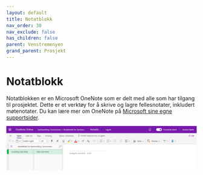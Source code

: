 ```yaml
---
layout: default
title: Notatblokk
nav_order: 30
nav_exclude: false
has_children: false
parent: Venstremenyen
grand_parent: Prosjekt
---
```


# Notatblokk

Notatblokken er en Microsoft OneNote som er delt med alle som har tilgang til prosjektet. Dette er et verktøy for å skrive og lagre fellesnotater, inkludert møtenotater. Du kan lære mer om OneNote på [Microsoft sine egne supportsider](https://support.office.com/nb-NO/OneNote). 

![](./media/image77.png)